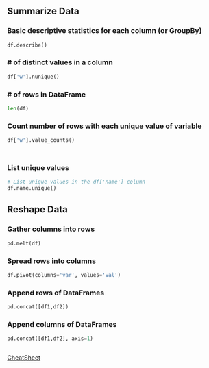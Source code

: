 
## Summarize Data


### Basic descriptive statistics for each column (or GroupBy)

```py
df.describe()
```

### # of distinct values in a column

```py
df['w'].nunique()
```

### # of rows in DataFrame

```py
len(df)
```

### Count number of rows with each unique value of variable

```py
df['w'].value_counts()
```

###

```py

```

### List unique values

```py
# List unique values in the df['name'] column
df.name.unique()
```


## Reshape Data

### Gather columns into rows

```py
pd.melt(df)
```

### Spread rows into columns

```py
df.pivot(columns='var', values='val')
```

### Append rows of DataFrames

```py
pd.concat([df1,df2])
```

### Append columns of DataFrames

```py
pd.concat([df1,df2], axis=1)
```



	
```py

```

[CheatSheet](https://pandas.pydata.org/Pandas_Cheat_Sheet.pdf)
